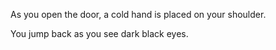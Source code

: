 As you open the door, a cold hand is placed on your shoulder.

You jump back as you see dark black eyes.
